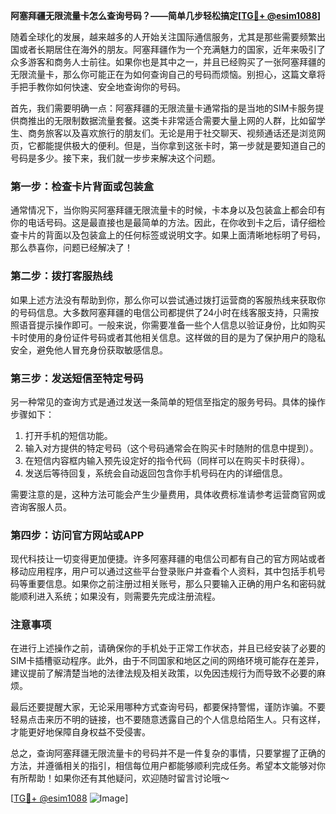 **阿塞拜疆无限流量卡怎么查询号码？——简单几步轻松搞定[[TG💪+ @esim1088](https://t.me/s/esim1088)]**

随着全球化的发展，越来越多的人开始关注国际通信服务，尤其是那些需要频繁出国或者长期居住在海外的朋友。阿塞拜疆作为一个充满魅力的国家，近年来吸引了众多游客和商务人士前往。如果你也是其中之一，并且已经购买了一张阿塞拜疆的无限流量卡，那么你可能正在为如何查询自己的号码而烦恼。别担心，这篇文章将手把手教你如何快速、安全地查询你的号码。

首先，我们需要明确一点：阿塞拜疆的无限流量卡通常指的是当地的SIM卡服务提供商推出的无限制数据流量套餐。这类卡非常适合需要大量上网的人群，比如留学生、商务旅客以及喜欢旅行的朋友们。无论是用于社交聊天、视频通话还是浏览网页，它都能提供极大的便利。但是，当你拿到这张卡时，第一步就是要知道自己的号码是多少。接下来，我们就一步步来解决这个问题。

### 第一步：检查卡片背面或包装盒

通常情况下，当你购买阿塞拜疆无限流量卡的时候，卡本身以及包装盒上都会印有你的电话号码。这是最直接也是最简单的方法。因此，在你收到卡之后，请仔细检查卡片的背面以及包装盒上的任何标签或说明文字。如果上面清晰地标明了号码，那么恭喜你，问题已经解决了！

### 第二步：拨打客服热线

如果上述方法没有帮助到你，那么你可以尝试通过拨打运营商的客服热线来获取你的号码信息。大多数阿塞拜疆的电信公司都提供了24小时在线客服支持，只需按照语音提示操作即可。一般来说，你需要准备一些个人信息以验证身份，比如购买卡时使用的身份证件号码或者其他相关信息。这样做的目的是为了保护用户的隐私安全，避免他人冒充身份获取敏感信息。

### 第三步：发送短信至特定号码

另一种常见的查询方式是通过发送一条简单的短信至指定的服务号码。具体的操作步骤如下：
1. 打开手机的短信功能。
2. 输入对方提供的特定号码（这个号码通常会在购买卡时随附的信息中提到）。
3. 在短信内容框内输入预先设定好的指令代码（同样可以在购买卡时获得）。
4. 发送后等待回复，系统会自动返回包含你手机号码在内的详细信息。

需要注意的是，这种方法可能会产生少量费用，具体收费标准请参考运营商官网或咨询客服人员。

### 第四步：访问官方网站或APP

现代科技让一切变得更加便捷。许多阿塞拜疆的电信公司都有自己的官方网站或者移动应用程序，用户可以通过这些平台登录账户并查看个人资料，其中包括手机号码等重要信息。如果你之前注册过相关账号，那么只要输入正确的用户名和密码就能顺利进入系统；如果没有，则需要先完成注册流程。

### 注意事项

在进行上述操作之前，请确保你的手机处于正常工作状态，并且已经安装了必要的SIM卡插槽驱动程序。此外，由于不同国家和地区之间的网络环境可能存在差异，建议提前了解清楚当地的法律法规及相关政策，以免因违规行为而导致不必要的麻烦。

最后还要提醒大家，无论采用哪种方式查询号码，都要保持警惕，谨防诈骗。不要轻易点击来历不明的链接，也不要随意透露自己的个人信息给陌生人。只有这样，才能更好地保障自身权益不受侵害。

总之，查询阿塞拜疆无限流量卡的号码并不是一件复杂的事情，只要掌握了正确的方法，并遵循相关的指引，相信每位用户都能够顺利完成任务。希望本文能够对你有所帮助！如果你还有其他疑问，欢迎随时留言讨论哦～

[[TG💪+ @esim1088](https://t.me/s/esim1088) ![Image](https://i.postimg.cc/4NQfJmqS/Snipaste-2025-05-13-00-14-12.png)]